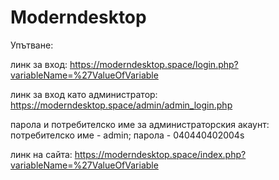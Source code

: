 # Moderndesktop

Упътване:

линк за вход: https://moderndesktop.space/login.php?variableName=%27ValueOfVariable

линк за вход като администратор: https://moderndesktop.space/admin/admin_login.php

парола и потребителско име за администраторския акаунт: потребителско име - admin; парола - 040440402004s

линк на сайта: https://moderndesktop.space/index.php?variableName=%27ValueOfVariable
